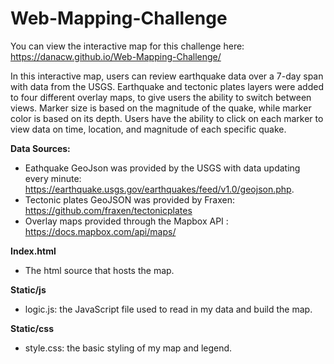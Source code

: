 # Web-Mapping-Challenge

You can view the interactive map for this challenge here: https://danacw.github.io/Web-Mapping-Challenge/

In this interactive map, users can review earthquake data over a 7-day span with data from the USGS. Earthquake and tectonic plates layers were added to four different overlay maps, to give users the ability to switch between views. Marker size is based on the magnitude of the quake, while marker color is based on its depth. Users have the ability to click on each marker to view data on time, location, and magnitude of each specific quake. 

**Data Sources:**
  - Eathquake GeoJson was provided by the USGS with data updating every minute: https://earthquake.usgs.gov/earthquakes/feed/v1.0/geojson.php. 
  - Tectonic plates GeoJSON was provided by Fraxen: https://github.com/fraxen/tectonicplates
  - Overlay maps provided through the Mapbox API : https://docs.mapbox.com/api/maps/ 

**Index.html**
  - The html source that hosts the map.

**Static/js**
  - logic.js: the JavaScript file used to read in my data and build the map.

**Static/css**
  - style.css: the basic styling of my map and legend. 


